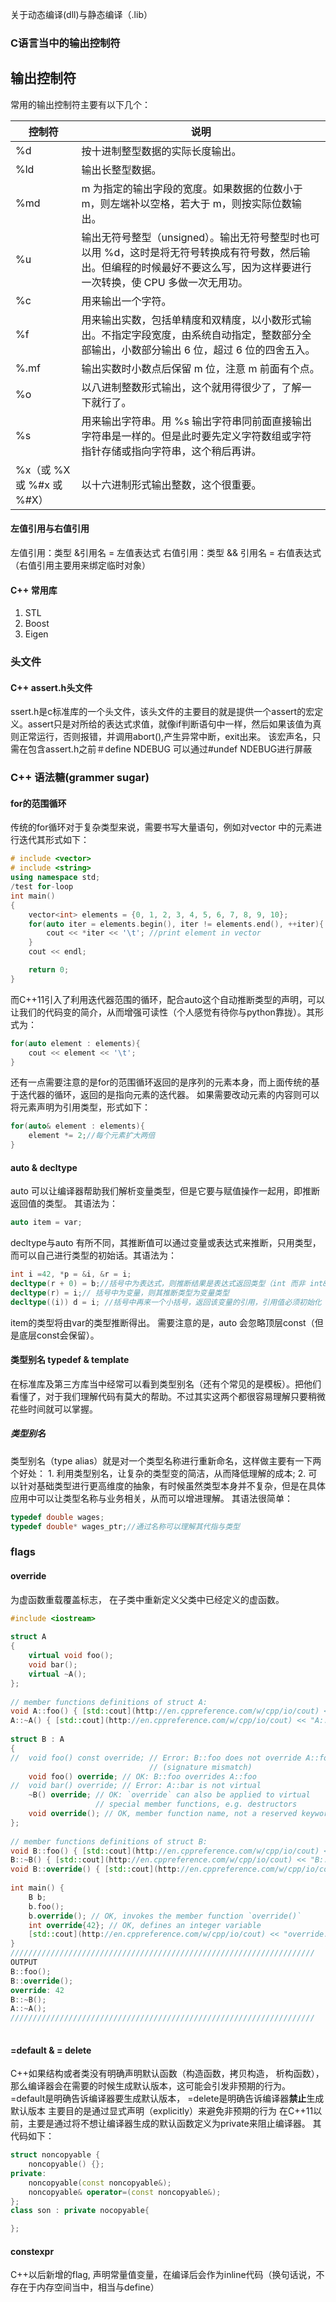 关于动态编译(dll)与静态编译（.lib）



### C语言当中的输出控制符
## 输出控制符

常用的输出控制符主要有以下几个：  

|控制符 |说明|
|---|---|
|%d |按十进制整型数据的实际长度输出。
|%ld|输出长整型数据。
|%md|m 为指定的输出字段的宽度。如果数据的位数小于 m，则左端补以空格，若大于 m，则按实际位数输出。
|%u |输出无符号整型（unsigned）。输出无符号整型时也可以用 %d，这时是将无符号转换成有符号数，然后输出。但编程的时候最好不要这么写，因为这样要进行一次转换，使 CPU 多做一次无用功。
|%c|用来输出一个字符。
|%f |用来输出实数，包括单精度和双精度，以小数形式输出。不指定字段宽度，由系统自动指定，整数部分全部输出，小数部分输出 6 位，超过 6 位的四舍五入。
|%.mf|输出实数时小数点后保留 m 位，注意 m 前面有个点。
|%o|以八进制整数形式输出，这个就用得很少了，了解一下就行了。
|%s|用来输出字符串。用 %s 输出字符串同前面直接输出字符串是一样的。但是此时要先定义字符数组或字符指针存储或指向字符串，这个稍后再讲。
|%x（或 %X 或 %#x 或 %#X）|以十六进制形式输出整数，这个很重要。


#### 左值引用与右值引用
左值引用：类型 &引用名 = 左值表达式
右值引用：类型 && 引用名 = 右值表达式（右值引用主要用来绑定临时对象）

#### C++ 常用库
1. STL
2. Boost
3. Eigen





### 头文件
#### C++ assert.h头文件
ssert.h是c标准库的一个头文件，该头文件的主要目的就是提供一个assert的宏定义。assert只是对所给的表达式求值，就像if判断语句中一样，然后如果该值为真则正常运行，否则报错，并调用abort(),产生异常中断，exit出来。
该宏声名，只需在包含assert.h之前＃define NDEBUG
可以通过#undef NDEBUG进行屏蔽

 
### C++ 语法糖(grammer sugar)
#### for的范围循环
传统的for循环对于复杂类型来说，需要书写大量语句，例如对vector<int> 中的元素进行迭代其形式如下：
```C++
# include <vector>
# include <string>
using namespace std;
/test for-loop 
int main()
{
	vector<int> elements = {0, 1, 2, 3, 4, 5, 6, 7, 8, 9, 10};
	for(auto iter = elements.begin(), iter != elements.end(), ++iter){
		cout << *iter << '\t'; //print element in vector
	}
	cout << endl;

	return 0;
}
```
而C++11引入了利用迭代器范围的循环，配合auto这个自动推断类型的声明，可以让我们的代码变的简介，从而增强可读性（个人感觉有待你与python靠拢）。其形式为：
```C++
for(auto element : elements){
	cout << element << '\t';
}
```
还有一点需要注意的是for的范围循环返回的是序列的元素本身，而上面传统的基于迭代器的循环，返回的是指向元素的迭代器。
如果需要改动元素的内容则可以将元素声明为引用类型，形式如下：
```C++
for(auto& element : elements){
	element *= 2;//每个元素扩大两倍
}
```
#### auto & decltype
auto 可以让编译器帮助我们解析变量类型，但是它要与赋值操作一起用，即推断返回值的类型。
其语法为：
```C++
auto item = var;
```
decltype与auto 有所不同，其推断值可以通过变量或表达式来推断，只用类型，而可以自己进行类型的初始话。其语法为：
```C++
int i =42, *p = &i, &r = i;
decltype(r + 0) = b;//括号中为表达式，则推断结果是表达式返回类型（int 而非 int&）
decltype(r) = i;// 括号中为变量，则其推断类型为变量类型
decltype((i)) d = i; //括号中再来一个小括号，返回该变量的引用，引用值必须初始化
```
item的类型将由var的类型推断得出。
需要注意的是，auto 会忽略顶层const（但是底层const会保留）。
#### 类型别名 typedef & template
在标准库及第三方库当中经常可以看到类型别名（还有个常见的是模板）。把他们看懂了，对于我们理解代码有莫大的帮助。不过其实这两个都很容易理解只要稍微花些时间就可以掌握。
##### 类型别名
类型别名（type alias）就是对一个类型名称进行重新命名，这样做主要有一下两个好处：
	1. 利用类型别名，让复杂的类型变的简洁，从而降低理解的成本;
	2. 可以针对基础类型进行更高维度的抽象，有时候虽然类型本身并不复杂，但是在具体应用中可以让类型名称与业务相关，从而可以增进理解。
其语法很简单：
```C++
typedef double wages;
typedef double* wages_ptr;//通过名称可以理解其代指与类型
```

### flags
#### override
为虚函数重载覆盖标志， 在子类中重新定义父类中已经定义的虚函数。
```C++
#include <iostream>
 
struct A
{
    virtual void foo();
    void bar();
    virtual ~A();
};
 
// member functions definitions of struct A:
void A::foo() { [std::cout](http://en.cppreference.com/w/cpp/io/cout) << "A::foo();\n"; }
A::~A() { [std::cout](http://en.cppreference.com/w/cpp/io/cout) << "A::~A();\n"; }
 
struct B : A
{
//  void foo() const override; // Error: B::foo does not override A::foo
                               // (signature mismatch)
    void foo() override; // OK: B::foo overrides A::foo
//  void bar() override; // Error: A::bar is not virtual
    ~B() override; // OK: `override` can also be applied to virtual
                   // special member functions, e.g. destructors
    void override(); // OK, member function name, not a reserved keyword
};
 
// member functions definitions of struct B:
void B::foo() { [std::cout](http://en.cppreference.com/w/cpp/io/cout) << "B::foo();\n"; }
B::~B() { [std::cout](http://en.cppreference.com/w/cpp/io/cout) << "B::~B();\n"; }
void B::override() { [std::cout](http://en.cppreference.com/w/cpp/io/cout) << "B::override();\n"; }
 
int main() {
    B b;
    b.foo();
    b.override(); // OK, invokes the member function `override()`
    int override{42}; // OK, defines an integer variable
    [std::cout](http://en.cppreference.com/w/cpp/io/cout) << "override: " << override << '\n';
}
////////////////////////////////////////////////////////////////////
OUTPUT
B::foo();
B::override();
override: 42
B::~B();
A::~A();
////////////////////////////////////////////////////////////////////
				
```

#### =default & = delete
C++如果结构或者类没有明确声明默认函数（构造函数，拷贝构造， 析构函数），那么编译器会在需要的时候生成默认版本，这可能会引发非预期的行为。
=default是明确告诉编译器要生成默认版本，
=delete是明确告诉编译器**禁止**生成默认版本
主要目的是通过显式声明（explicitly）来避免非预期的行为
在C++11以前，主要是通过将不想让编译器生成的默认函数定义为private来阻止编译器。
其代码如下：
```C++
struct noncopyable { 
	noncopyable() {};
private: 
	noncopyable(const noncopyable&); 
	noncopyable& operator=(const noncopyable&); 
};
class son : private nocopyable{

};
```
#### constexpr
C++以后新增的flag, 声明常量值变量，在编译后会作为inline代码（换句话说，不存在于内存空间当中，相当与define）